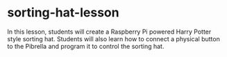sorting-hat-lesson
==================

In this lesson, students will create a Raspberry Pi powered Harry Potter style sorting hat. Students will also learn how to connect a physical button to the Pibrella and program it to control the sorting hat.
